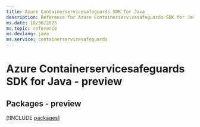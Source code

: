 ```yaml
---
title: Azure Containerservicesafeguards SDK for Java
description: Reference for Azure Containerservicesafeguards SDK for Java
ms.date: 10/30/2025
ms.topic: reference
ms.devlang: java
ms.service: containerservicesafeguards
---
```

# Azure Containerservicesafeguards SDK for Java - preview
## Packages - preview
[!INCLUDE [packages](containerservicesafeguards-index.md)]
